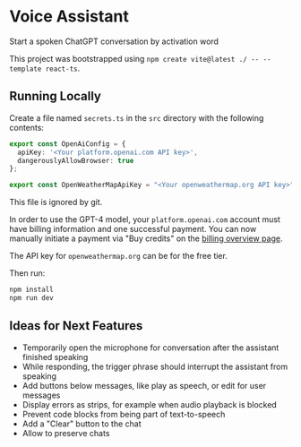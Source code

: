# Voice Assistant

Start a spoken ChatGPT conversation by activation word

This project was bootstrapped using `npm create vite@latest ./ -- --template react-ts`.

## Running Locally

Create a file named `secrets.ts` in the `src` directory with the following contents:

```typescript
export const OpenAiConfig = {
  apiKey: '<Your platform.openai.com API key>',
  dangerouslyAllowBrowser: true
};

export const OpenWeatherMapApiKey = "<Your openweathermap.org API key>";
```

This file is ignored by git.

In order to use the GPT-4 model, your `platform.openai.com` account must have billing information and one successful payment.
You can now manually initiate a payment via "Buy credits" on the [billing overview page](https://platform.openai.com/account/billing/overview).

The API key for `openweathermap.org` can be for the free tier.

Then run:

```bash
npm install
npm run dev
```

## Ideas for Next Features

- Temporarily open the microphone for conversation after the assistant finished speaking
- While responding, the trigger phrase should interrupt the assistant from speaking
- Add buttons below messages, like play as speech, or edit for user messages
- Display errors as strips, for example when audio playback is blocked
- Prevent code blocks from being part of text-to-speech
- Add a "Clear" button to the chat
- Allow to preserve chats
